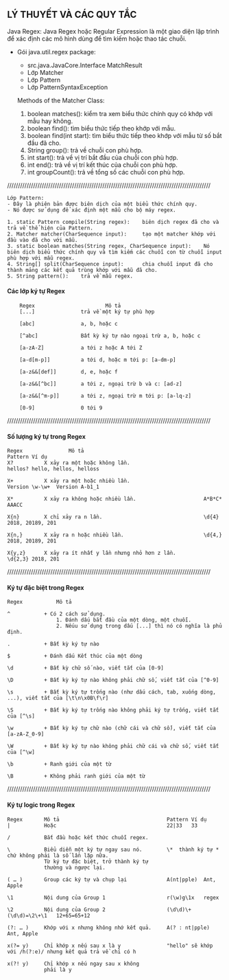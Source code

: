 ## LÝ THUYẾT VÀ CÁC QUY TẮC
Java Regex:
Java Regex hoặc Regular Expression là một giao diện lập trình để xác định
các mô hình dùng để tìm kiếm hoặc thao tác chuỗi.

    
*   Gói java.util.regex package:
    + src.java.JavaCore.Interface MatchResult
    + Lớp Matcher
    + Lớp Pattern
    + Lớp PatternSyntaxException


    Methods of the Matcher Class:

    1. boolean matches():  kiểm tra xem biểu thức chính quy có khớp với mẫu hay không.
    2. boolean find():     tìm biểu thức tiếp theo khớp với mẫu.
    3. boolean find(int start):    tìm biểu thức tiếp theo khớp với mẫu từ số bắt đầu đã cho.
    4. String group():     trả về chuỗi con phù hợp.
    5. int start():        trả về vị trí bắt đầu của chuỗi con phù hợp.
    6. int end():          trả về vị trí kết thúc của chuỗi con phù hợp.
    7. int groupCount():   trả về tổng số các chuỗi con phù hợp.


//////////////////////////////////////////////////////////////////////////////////////////////


    Lớp Pattern:
    - Đây là phiên bản được biên dịch của một biểu thức chính quy.
    - Nó được sử dụng để xác định một mẫu cho bộ máy regex.

    1. static Pattern compile(String regex):    biên dịch regex đã cho và trả về thể hiện của Pattern.
    2. Matcher matcher(CharSequence input):     tạo một matcher khớp với đầu vào đã cho với mẫu.
    3. static boolean matches(String regex, CharSequence input):    Nó biên dịch biểu thức chính quy và tìm kiếm các chuỗi con từ chuỗi input phù hợp với mẫu regex.
    4. String[] split(CharSequence input):      chia chuỗi input đã cho thành mảng các kết quả trùng khớp với mẫu đã cho.
    5. String pattern():    trả về mẫu regex.




#### Các lớp ký tự Regex

        Regex	                    Mô tả
        [...]	            trả về một ký tự phù hợp

        [abc]	            a, b, hoặc c

        [^abc]	            Bất kỳ ký tự nào ngoại trừ a, b, hoặc c

        [a-zA-Z]	        a tới z hoặc A tới Z

        [a-d[m-p]]	        a tới d, hoặc m tới p: [a-dm-p]

        [a-z&&[def]]	    d, e, hoặc f

        [a-z&&[^bc]]	    a tới z, ngoại trừ b và c: [ad-z]

        [a-z&&[^m-p]]	    a tới z, ngoại trừ m tới p: [a-lq-z]

        [0-9]	            0 tới 9


//////////////////////////////////////////////////////////////////////////////////////////////


#### Số lượng ký tự trong Regex

    Regex	            Mô tả	                                    Pattern	Ví dụ
    X?	        X xảy ra một hoặc không lần.	                    hellos?	hello, hellos, helloss

    X+	        X xảy ra một hoặc nhiều lần.	                    Version \w-\w+	Version A-b1_1

    X*	        X xảy ra không hoặc nhiều lần.	                    A*B*C*	AAACC

    X{n}	    X chỉ xảy ra n lần.	                                \d{4}	2018, 20189, 201

    X{n,}	    X xảy ra n hoặc nhiều lần.	                        \d{4,}	2018, 20189, 201

    X{y,z}	    X xảy ra ít nhất y lần nhưng nhỏ hơn z lần.	        \d{2,3}	2018, 201


//////////////////////////////////////////////////////////////////////////////////////////////


#### Ký tự đặc biệt trong Regex

    Regex	        Mô tả

    ^	        + Có 2 cách sử dụng.
                    1. Đánh dấu bắt đầu của một dòng, một chuỗi.
                    2. Nếuu sử dụng trong dấu [...] thì nó có nghĩa là phủ định.

    .	        + Bất kỳ ký tự nào

    $	        + Đánh dấu Kết thúc của một dòng

    \d	        + Bất kỳ chữ số nào, viết tắt của [0-9]

    \D	        + Bất kỳ ký tự nào không phải chữ số, viết tắt của [^0-9]

    \s	        + Bất kỳ ký tự trống nào (như dấu cách, tab, xuống dòng, ...), viết tắt của [\t\n\x0B\f\r]

    \S	        + Bất kỳ ký tự trống nào không phải ký tự trống, viết tắt của [^\s]

    \w	        + Bất kỳ ký tự chữ nào (chữ cái và chữ số), viết tắt của [a-zA-Z_0-9]

    \W	        + Bất kỳ ký tự nào không phải chữ cái và chữ số, viết tắt của [^\w]

    \b	        + Ranh giới của một từ

    \B	        + Không phải ranh giới của một từ


//////////////////////////////////////////////////////////////////////////////////////////////


#### Ký tự logic trong Regex

    Regex	    Mô tả	                                Pattern	Ví dụ
    |	        Hoặc	                                22|33	33

    /           Bắt đầu hoặc kết thức chuỗi regex.

    \           Biểu diễn một ký tự ngay sau nó.        \*  thành ký tự * chứ không phải là số lần lặp nữa.
                Từ ký tự đặc biệt, trở thành ký tự
                thường và ngược lại.

    ( … )	    Group các ký tự và chụp lại	            A(nt|pple)	Ant, Apple

    \1	        Nội dung của Group 1	                r(\w)g\1x	regex

    \2	        Nội dung của Group 2	                (\d\d)\+(\d\d)=\2\+\1	12+65=65+12

    (?: … )	    Khớp với x nhưng không nhớ kết quả.     A(? : nt|pple)	  Ant, Apple

    x(?= y)     Chỉ khớp x nếu sau x là y               "hello" sẽ khớp với /h(?:e)/ nhưng kết quả trả về chỉ có h

    x(?! y)     Chỉ khớp x nếu ngay sau x không
                phải là y

